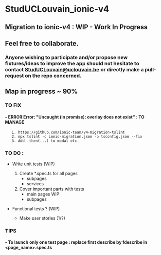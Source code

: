 # StudUCLouvain_ionic-v4
## Migration to ionic-v4 : WIP - Work In Progress
## Feel free to collaborate. 
### Anyone wishing to participate and/or propose new fixtures/ideas to improve the app should not hesitate to contact StudUCLouvain@uclouvain.be or directly make a pull-request on the repo concerned.

## Map in progress ~ 90%


### TO FIX
#### - ERROR Error: "Uncaught (in promise): overlay does not exist" : TO MANAGE
       1. https://github.com/ionic-team/v4-migration-tslint
       2. npx tslint -c ionic-migration.json -p tsconfig.json --fix
       3. Add .then(...) to modal etc.


### TO DO :

- Write unit tests (WIP)

  1. Create \*.spec.ts for all pages
     - subpages
     - services 
  2. Cover important parts with tests
     - main pages WIP
     - subpages

- Functional tests ? (WIP)

  * Make user stories (1/?)


### TIPS
#### - To launch only one test page : replace first describe by fdescribe in <page_name>.spec.ts
